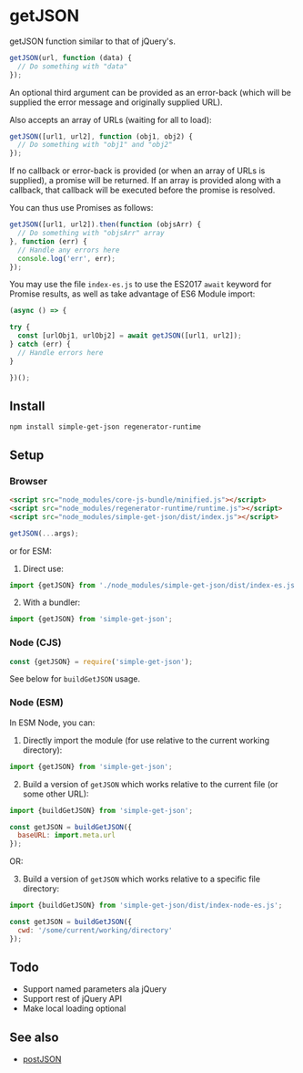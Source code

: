 # getJSON

getJSON function similar to that of jQuery's.

```js
getJSON(url, function (data) {
  // Do something with "data"
});
```

An optional third argument can be provided as an error-back (which will
be supplied the error message and originally supplied URL).

Also accepts an array of URLs (waiting for all to load):

```js
getJSON([url1, url2], function (obj1, obj2) {
  // Do something with "obj1" and "obj2"
});
```

If no callback or error-back is provided (or when an array of URLs is
supplied), a promise will be returned. If an array is provided along with
a callback, that callback will be executed before the promise is resolved.

You can thus use Promises as follows:

```js
getJSON([url1, url2]).then(function (objsArr) {
  // Do something with "objsArr" array
}, function (err) {
  // Handle any errors here
  console.log('err', err);
});
```

You may use the file `index-es.js` to use the ES2017 `await` keyword for Promise results,
as well as take advantage of ES6 Module import:

```js
(async () => {

try {
  const [urlObj1, urlObj2] = await getJSON([url1, url2]);
} catch (err) {
  // Handle errors here
}

})();
```

## Install

```
npm install simple-get-json regenerator-runtime
```

## Setup

### Browser

```html
<script src="node_modules/core-js-bundle/minified.js"></script>
<script src="node_modules/regenerator-runtime/runtime.js"></script>
<script src="node_modules/simple-get-json/dist/index.js"></script>
```

```js
getJSON(...args);
```

or for ESM:

1. Direct use:

```js
import {getJSON} from './node_modules/simple-get-json/dist/index-es.js';
```

2. With a bundler:

```js
import {getJSON} from 'simple-get-json';
```


### Node (CJS)

```js
const {getJSON} = require('simple-get-json');
```

See below for `buildGetJSON` usage.

### Node (ESM)

In ESM Node, you can:

1. Directly import the module (for use relative to the current working
    directory):

```js
import {getJSON} from 'simple-get-json';
```

2. Build a version of `getJSON` which works relative to the current file
    (or some other URL):

```js
import {buildGetJSON} from 'simple-get-json';

const getJSON = buildGetJSON({
  baseURL: import.meta.url
});
```

OR:

3. Build a version of `getJSON` which works relative to a specific file
    directory:

```js
import {buildGetJSON} from 'simple-get-json/dist/index-node-es.js';

const getJSON = buildGetJSON({
  cwd: '/some/current/working/directory'
});
```

## Todo

- Support named parameters ala jQuery
- Support rest of jQuery API
- Make local loading optional

## See also

- [postJSON](https://github.com/brettz9/postJSON)
